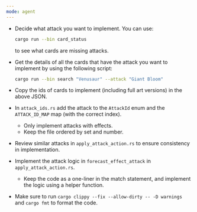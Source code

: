 ```yaml
---
mode: agent
---
```


- Decide what attack you want to implement. You can use:
  ```bash
  cargo run --bin card_status
  ```
  to see what cards are missing attacks.
- Get the details of all the cards that have the attack you want to implement by using the following script:

  ```bash
  cargo run --bin search "Venusaur" --attack "Giant Bloom"
  ```

- Copy the ids of cards to implement (including full art versions) in the above JSON.
- In `attack_ids.rs` add the attack to the `AttackId` enum and the `ATTACK_ID_MAP` map (with the correct index).
  - Only implement attacks with effects.
  - Keep the file ordered by set and number.
- Review similar attacks in `apply_attack_action.rs` to ensure consistency in implementation.
- Implement the attack logic in `forecast_effect_attack` in `apply_attack_action.rs`.
  - Keep the code as a one-liner in the match statement, and implement the logic using a helper function.
- Make sure to run `cargo clippy --fix --allow-dirty -- -D warnings` and `cargo fmt` to format the code.
